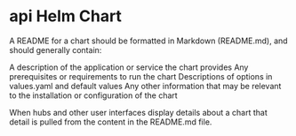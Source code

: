 # api Helm Chart

A README for a chart should be formatted in Markdown (README.md), and should generally contain:

A description of the application or service the chart provides
Any prerequisites or requirements to run the chart
Descriptions of options in values.yaml and default values
Any other information that may be relevant to the installation or configuration of the chart

When hubs and other user interfaces display details about a chart that detail is pulled from the content in the README.md file.
